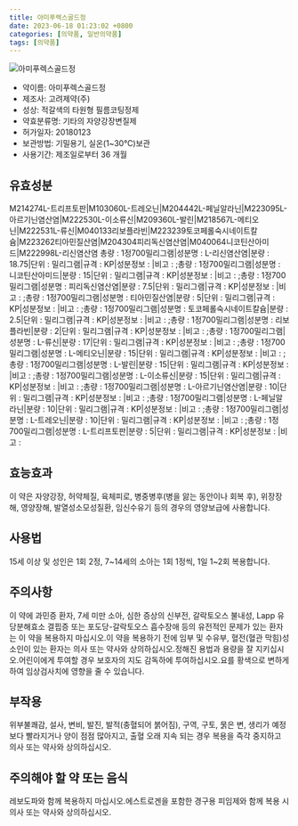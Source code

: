 ```yaml
---
title: 아미푸렉스골드정
date: 2023-06-18 01:23:02 +0800
categories: [의약품, 일반의약품]
tags: [의약품]
---
```

![아미푸렉스골드정](https://nedrug.mfds.go.kr/pbp/cmn/itemImageDownload/152225161583400028)

- 약이름: 아미푸렉스골드정
- 제조사: 고려제약(주)
- 성상: 적갈색의 타원형 필름코팅정제
- 약효분류명: 기타의 자양강장변질제
- 허가일자: 20180123
- 보관방법: 기밀용기, 실온(1~30℃)보관
- 사용기간: 제조일로부터 36 개월
## 유효성분
M214274L-트리프토판|M103060L-트레오닌|M204442L-페닐알라닌|M223095L-아르기닌염산염|M222530L-이소류신|M209360L-발린|M218567L-메티오닌|M222531L-류신|M040133리보플라빈|M223239토코페롤숙시네이트칼슘|M223262티아민질산염|M204304피리독신염산염|M040064니코틴산아미드|M222998L-리신염산염
총량 : 1정700밀리그램|성분명 : L-리신염산염|분량 : 18.75|단위 : 밀리그램|규격 : KP|성분정보 : |비고 : ;총량 : 1정700밀리그램|성분명 : 니코틴산아미드|분량 : 15|단위 : 밀리그램|규격 : KP|성분정보 : |비고 : ;총량 : 1정700밀리그램|성분명 : 피리독신염산염|분량 : 7.5|단위 : 밀리그램|규격 : KP|성분정보 : |비고 : ;총량 : 1정700밀리그램|성분명 : 티아민질산염|분량 : 5|단위 : 밀리그램|규격 : KP|성분정보 : |비고 : ;총량 : 1정700밀리그램|성분명 : 토코페롤숙시네이트칼슘|분량 : 2.5|단위 : 밀리그램|규격 : KP|성분정보 : |비고 : ;총량 : 1정700밀리그램|성분명 : 리보플라빈|분량 : 2|단위 : 밀리그램|규격 : KP|성분정보 : |비고 : ;총량 : 1정700밀리그램|성분명 : L-류신|분량 : 17|단위 : 밀리그램|규격 : KP|성분정보 : |비고 : ;총량 : 1정700밀리그램|성분명 : L-메티오닌|분량 : 15|단위 : 밀리그램|규격 : KP|성분정보 : |비고 : ;총량 : 1정700밀리그램|성분명 : L-발린|분량 : 15|단위 : 밀리그램|규격 : KP|성분정보 : |비고 : ;총량 : 1정700밀리그램|성분명 : L-이소류신|분량 : 15|단위 : 밀리그램|규격 : KP|성분정보 : |비고 : ;총량 : 1정700밀리그램|성분명 : L-아르기닌염산염|분량 : 10|단위 : 밀리그램|규격 : KP|성분정보 : |비고 : ;총량 : 1정700밀리그램|성분명 : L-페닐알라닌|분량 : 10|단위 : 밀리그램|규격 : KP|성분정보 : |비고 : ;총량 : 1정700밀리그램|성분명 : L-트레오닌|분량 : 10|단위 : 밀리그램|규격 : KP|성분정보 : |비고 : ;총량 : 1정700밀리그램|성분명 : L-트리프토판|분량 : 5|단위 : 밀리그램|규격 : KP|성분정보 : |비고 :
## 효능효과
이 약은 자양강장, 허약체질, 육체피로, 병중병후(병을 앓는 동안이나 회복 후), 위장장해, 영양장해, 발열성소모성질환, 임신수유기 등의 경우의 영양보급에 사용합니다.
## 사용법
15세 이상 및 성인은 1회 2정, 7~14세의 소아는 1회 1정씩, 1일 1~2회 복용합니다.
## 주의사항
이 약에 과민증 환자, 7세 미만 소아, 심한 증상의 신부전, 갈락토오스 불내성, Lapp 유당분해효소 결핍증 또는 포도당-갈락토오스 흡수장애 등의 유전적인 문제가 있는 환자는 이 약을 복용하지 마십시오.이 약을 복용하기 전에 임부 및 수유부, 혈전(혈관 막힘)성 소인이 있는 환자는 의사 또는 약사와 상의하십시오.정해진 용법과 용량을 잘 지키십시오.어린이에게 투여할 경우 보호자의 지도 감독하에 투여하십시오.요를 황색으로 변하게 하여 임상검사치에 영향을 줄 수 있습니다.
## 부작용
위부불쾌감, 설사, 변비, 발진, 발적(충혈되어 붉어짐), 구역, 구토, 묽은 변, 생리가 예정보다 빨라지거나 양이 점점 많아지고, 출혈 오래 지속 되는 경우 복용을 즉각 중지하고 의사 또는 약사와 상의하십시오.
## 주의해야 할 약 또는 음식
레보도파와 함께 복용하지 마십시오.에스트로겐을 포함한 경구용 피임제와 함께 복용 시 의사 또는 약사와 상의하십시오.
